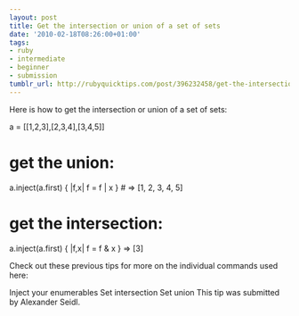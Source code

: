 ```yaml
---
layout: post
title: Get the intersection or union of a set of sets
date: '2010-02-18T08:26:00+01:00'
tags:
- ruby
- intermediate
- beginner
- submission
tumblr_url: http://rubyquicktips.com/post/396232458/get-the-intersection-or-union-of-a-set-of-sets
---
```

Here is how to get the intersection or union of a set of sets:

a = [[1,2,3],[2,3,4],[3,4,5]]

# get the union:
a.inject(a.first) { |f,x| f = f | x } # => [1, 2, 3, 4, 5]

# get the intersection:
a.inject(a.first) { |f,x| f = f & x } => [3]


Check out these previous tips for more on the individual commands used here:

Inject your enumerables
Set intersection
Set union
This tip was submitted by Alexander Seidl.
